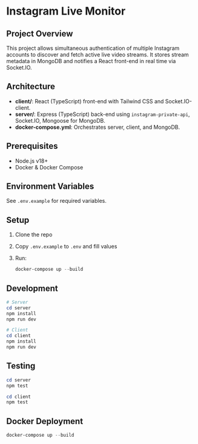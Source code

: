 # Instagram Live Monitor

## Project Overview

This project allows simultaneous authentication of multiple Instagram accounts to discover and fetch active live video streams. It stores stream metadata in MongoDB and notifies a React front-end in real time via Socket.IO.

## Architecture

- **client/**: React (TypeScript) front-end with Tailwind CSS and Socket.IO-client.
- **server/**: Express (TypeScript) back-end using `instagram-private-api`, Socket.IO, Mongoose for MongoDB.
- **docker-compose.yml**: Orchestrates server, client, and MongoDB.

## Prerequisites

- Node.js v18+
- Docker & Docker Compose

## Environment Variables

See `.env.example` for required variables.

## Setup

1. Clone the repo
2. Copy `.env.example` to `.env` and fill values
3. Run:

   ```powershell
   docker-compose up --build
   ```

## Development

```powershell
# Server
cd server
npm install
npm run dev

# Client
cd client
npm install
npm run dev
```

## Testing

```powershell
cd server
npm test

cd client
npm test
```

## Docker Deployment

```powershell
docker-compose up --build
```
